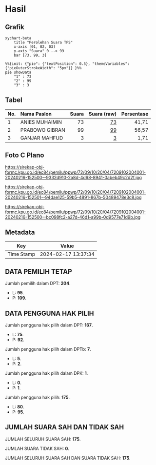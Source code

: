 # Hasil

## Grafik

```mermaid
xychart-beta
    title "Perolehan Suara TPS"
    x-axis [01, 02, 03]
    y-axis "Suara" 0 --> 99
    bar [73, 99, 3]
```

```mermaid
%%{init: {"pie": {"textPosition": 0.5}, "themeVariables": {"pieOuterStrokeWidth": "5px"}} }%%
pie showData
    "1" : 73
    "2" : 99
    "3" : 3
```

## Tabel

| No. | Nama Paslon    | Suara | Suara (raw) | Persentase |
|:--- |:-------------- | -----:| -----------:| ----------:|
| 1   | ANIES MUHAIMIN | 73    | [73][p-1]   | 41,71      |
| 2   | PRABOWO GIBRAN | 99    | [99][p-2]   | 56,57      |
| 3   | GANJAR MAHFUD  | 3     | [3][p-3]    | 1,71       |


[p-1]: https://github.com/gigit-pemilu/pemilu-2024-72-sulawesi-tengah/blob/main/pilpres/hitung-suara/sub/72-sulawesi-tengah/sub/09-tojo-una-una/sub/10-ratolindo/sub/2004-sumoli/sub/001-tps/sub/paslon-1.txt
[p-2]: https://github.com/gigit-pemilu/pemilu-2024-72-sulawesi-tengah/blob/main/pilpres/hitung-suara/sub/72-sulawesi-tengah/sub/09-tojo-una-una/sub/10-ratolindo/sub/2004-sumoli/sub/001-tps/sub/paslon-2.txt
[p-3]: https://github.com/gigit-pemilu/pemilu-2024-72-sulawesi-tengah/blob/main/pilpres/hitung-suara/sub/72-sulawesi-tengah/sub/09-tojo-una-una/sub/10-ratolindo/sub/2004-sumoli/sub/001-tps/sub/paslon-3.txt

## Foto C Plano

https://sirekap-obj-formc.kpu.go.id/ec84/pemilu/ppwp/72/09/10/20/04/7209102004001-20240216-152500--9332d910-2a8d-4d68-8941-0abeb49c2d2f.jpg

https://sirekap-obj-formc.kpu.go.id/ec84/pemilu/ppwp/72/09/10/20/04/7209102004001-20240216-152501--94dae125-59b5-4891-867b-50489478e3c8.jpg

https://sirekap-obj-formc.kpu.go.id/ec84/pemilu/ppwp/72/09/10/20/04/7209102004001-20240216-152500--bc098fc2-a27d-46d1-a99b-0d9577e71d9b.jpg


## Metadata

| Key        | Value               |
| ---------- | ------------------- |
| Time Stamp | 2024-02-17 13:37:34 |


## DATA PEMILIH TETAP

Jumlah pemilih dalam DPT: **204**.
 * L: **95**.
 * P: **109**.

## DATA PENGGUNA HAK PILIH

Jumlah pengguna hak pilih dalam DPT: **167**.
 * L: **75**.
 * P: **92**.

Jumlah pengguna hak pilih dalam DPTb: **7**.
 * L: **5**.
 * P: **2**.

Jumlah pengguna hak pilih dalam DPK: **1**.
 * L: **0**.
 * P: **1**.

Jumlah pengguna hak pilih: **175**.
 * L: **80**.
 * P: **95**.

## JUMLAH SUARA SAH DAN TIDAK SAH

JUMLAH SELURUH SUARA SAH: **175**.

JUMLAH SUARA TIDAK SAH: **0**.

JUMLAH SELURUH SUARA SAH DAN SUARA TIDAK SAH: **175**.



